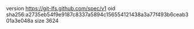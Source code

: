 version https://git-lfs.github.com/spec/v1
oid sha256:a2735eb54f9e9187c8337a5894c156554121438a3a77f493b6ceab301a3e048a
size 3624
